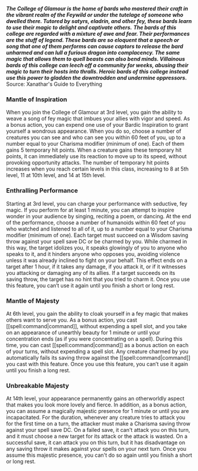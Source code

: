 ***The College of Glamour is the home of bards who mastered their craft in the vibrant realm of the Feywild or under the tutelage of someone who dwelled there. Tutored by satyrs, eladrin, and other fey, these bards learn to use their magic to delight and captivate others.***
***The bards of this college are regarded with a mixture of awe and fear. Their performances are the stuff of legend. These bards are so eloquent that a speech or song that one of them performs can cause captors to release the bard unharmed and can lull a furious dragon into complacency. The same magic that allows them to quell beasts can also bend minds. Villainous bards of this college can leech off a community for weeks, abusing their magic to turn their hosts into thralls. Heroic bards of this college instead use this power to gladden the downtrodden and undermine oppressors.***
Source: Xanathar's Guide to Everything
### Mantle of Inspiration
When you join the College of Glamour at 3rd level, you gain the ability to weave a song of fey magic that imbues your allies with vigor and speed.
As a bonus action, you can expend one use of your Bardic Inspiration to grant yourself a wondrous appearance. When you do so, choose a number of creatures you can see and who can see you within 60 feet of you, up to a number equal to your Charisma modifier (minimum of one). Each of them gains 5 temporary hit points. When a creature gains these temporary hit points, it can immediately use its reaction to move up to its speed, without provoking opportunity attacks.
The number of temporary hit points increases when you reach certain levels in this class, increasing to 8 at 5th level, 11 at 10th level, and 14 at 15th level.
### Enthralling Performance
Starting at 3rd level, you can charge your performance with seductive, fey magic.
If you perform for at least 1 minute, you can attempt to inspire wonder in your audience by singing, reciting a poem, or dancing. At the end of the performance, choose a number of humanoids within 60 feet of you who watched and listened to all of it, up to a number equal to your Charisma modifier (minimum of one). Each target must succeed on a Wisdom saving throw against your spell save DC or be charmed by you. While charmed in this way, the target idolizes you, it speaks glowingly of you to anyone who speaks to it, and it hinders anyone who opposes you, avoiding violence unless it was already inclined to fight on your behalf. This effect ends on a target after 1 hour, if it takes any damage, if you attack it, or if it witnesses you attacking or damaging any of its allies.
If a target succeeds on its saving throw, the target has no hint that you tried to charm it.
Once you use this feature, you can’t use it again until you finish a short or long rest.
### Mantle of Majesty
At 6th level, you gain the ability to cloak yourself in a fey magic that makes others want to serve you. As a bonus action, you cast [[spell:command|command]], without expending a spell slot, and you take on an appearance of unearthly beauty for 1 minute or until your concentration ends (as if you were concentrating on a spell). During this time, you can cast [[spell:command|command]] as a bonus action on each of your turns, without expending a spell slot.
Any creature charmed by you automatically fails its saving throw against the [[spell:command|command]] you cast with this feature.
Once you use this feature, you can’t use it again until you finish a long rest.
### Unbreakable Majesty
At 14th level, your appearance permanently gains an otherworldly aspect that makes you look more lovely and fierce.
In addition, as a bonus action, you can assume a magically majestic presence for 1 minute or until you are incapacitated. For the duration, whenever any creature tries to attack you for the first time on a turn, the attacker must make a Charisma saving throw against your spell save DC. On a failed save, it can't attack you on this turn, and it must choose a new target for its attack or the attack is wasted. On a successful save, it can attack you on this turn, but it has disadvantage on any saving throw it makes against your spells on your next turn.
Once you assume this majestic presence, you can't do so again until you finish a short or long rest.